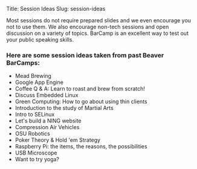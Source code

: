 Title: Session Ideas
Slug: session-ideas

Most sessions do not require prepared slides and we even encourage you not to
use them. We also encourage non-tech sessions and open discussion on a variety of
topics. BarCamp is an excellent way to test out your public
speaking skills.


### Here are some session ideas taken from past Beaver BarCamps:

* Mead Brewing 
* Google App Engine 
* Coffee Q & A: Learn to roast and brew from scratch!
* Discuss Embedded Linux 
* Green Computing: How to go about using thin clients 
* Introduction to the study of Martial Arts 
* Intro to SELinux  
* Let's build a NING website
* Compression Air Vehicles
* OSU Robotics
* Poker Theory & Hold 'em Strategy
* Raspberry Pi: the items, the reasons, the possibilities
* USB Microscope
* Want to try yoga?


